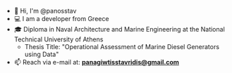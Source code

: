 - 👋 Hi, I'm @panosstav
- 💻 I am a developer from Greece
- 🎓 Diploma in Naval Architecture and Marine Engineering at the National Technical University of Athens
  * Thesis Title: "Operational Assessment of Marine Diesel Generators using Data"
- 📫 Reach via e-mail at: **panagiwtisstavridis@gmail.com**
